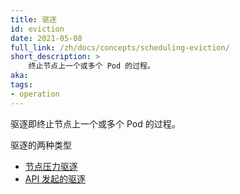 ```yaml
---
title: 驱逐
id: eviction
date: 2021-05-08
full_link: /zh/docs/concepts/scheduling-eviction/
short_description: >
    终止节点上一个或多个 Pod 的过程。
aka:
tags:
- operation
---
```

<!--
---
title: Eviction
id: eviction
date: 2021-05-08
full_link: /docs/concepts/scheduling-eviction/
short_description: >
    Process of terminating one or more Pods on Nodes
aka:
tags:
- operation
---
-->
<!--
Eviction is the process of terminating one or more Pods on Nodes.
-->
驱逐即终止节点上一个或多个 Pod 的过程。
<!--more-->
<!--
There are two kinds of eviction:
* [Node-pressure eviction](/docs/concepts/scheduling-eviction/node-pressure-eviction/)
* [API-initiated eviction](/docs/reference/generated/kubernetes-api/v1.23/)
-->
驱逐的两种类型
* [节点压力驱逐](/zh/docs/concepts/scheduling-eviction/pod-priority-preemption/)
* [API 发起的驱逐](/docs/reference/generated/kubernetes-api/v1.23/)

